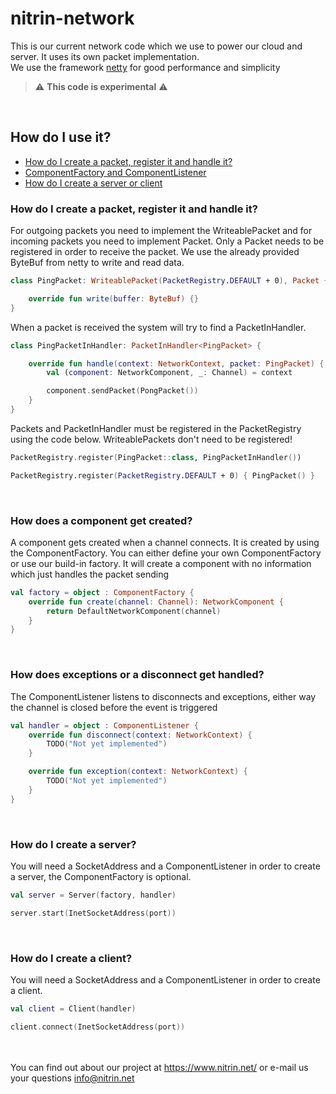 # nitrin-network

This is our current network code which we use to power our cloud and server. It uses its own packet implementation.<br>
We use the framework <a href="https://github.com/netty/netty">netty</a> for good performance and simplicity

> ⚠️ **This code is experimental** ⚠️
<br>

## How do I use it?

- [How do I create a packet, register it and handle it?](#packet)
- [ComponentFactory and ComponentListener](#factory-handler)
- [How do I create a server or client](#server-client)


### <a id="packet">How do I create a packet, register it and handle it?</a>

For outgoing packets you need to implement the WriteablePacket and for incoming packets you need to implement Packet. Only a Packet needs to be registered in order to receive the packet.
We use the already provided ByteBuf from netty to write and read data.

```kotlin
class PingPacket: WriteablePacket(PacketRegistry.DEFAULT + 0), Packet {

    override fun write(buffer: ByteBuf) {}
}
```

When a packet is received the system will try to find a PacketInHandler.

```kotlin
class PingPacketInHandler: PacketInHandler<PingPacket> {

    override fun handle(context: NetworkContext, packet: PingPacket) {
        val (component: NetworkComponent, _: Channel) = context

        component.sendPacket(PongPacket())
    }
}
```

Packets and PacketInHandler must be registered in the PacketRegistry using the code below. WriteablePackets don't need to be registered!

```kotlin
PacketRegistry.register(PingPacket::class, PingPacketInHandler())

PacketRegistry.register(PacketRegistry.DEFAULT + 0) { PingPacket() }
```
<br>

### <a id="factory-handler">How does a component get created?</a>

A component gets created when a channel connects. It is created by using the ComponentFactory. You can either define your own ComponentFactory or use our build-in factory.
It will create a component with no information which just handles the packet sending

```kotlin 
val factory = object : ComponentFactory {
    override fun create(channel: Channel): NetworkComponent {
        return DefaultNetworkComponent(channel)
    }
}
```
<br>

### How does exceptions or a disconnect get handled?

The ComponentListener listens to disconnects and exceptions, either way the channel is closed before the event is triggered

```kotlin 
val handler = object : ComponentListener {
    override fun disconnect(context: NetworkContext) {
        TODO("Not yet implemented")
    }

    override fun exception(context: NetworkContext) {
        TODO("Not yet implemented")
    }
}
```
<br>

### <a id="server-client">How do I create a server?</a>

You will need a SocketAddress and a ComponentListener in order to create a server, the ComponentFactory is optional. 

```kotlin 
val server = Server(factory, handler)

server.start(InetSocketAddress(port))
```
<br>

### How do I create a client?

You will need a SocketAddress and a ComponentListener in order to create a client. 

```kotlin 
val client = Client(handler)

client.connect(InetSocketAddress(port))
```


<br><br>
You can find out about our project at https://www.nitrin.net/ or e-mail us your questions info@nitrin.net
